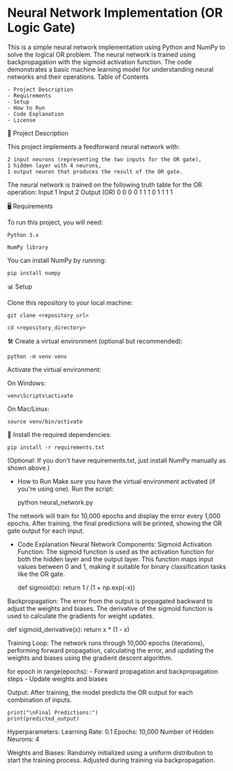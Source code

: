 # Neural Network Implementation (OR Logic Gate)

This is a simple neural network implementation using Python and NumPy to solve the logical OR problem. The neural network is trained using backpropagation with the sigmoid activation function. The code demonstrates a basic machine learning model for understanding neural networks and their operations.
Table of Contents

    - Project Description
    - Requirements
    - Setup
    - How to Run
    - Code Explanation
    - License


🚀 Project Description

This project implements a feedforward neural network with:

    2 input neurons (representing the two inputs for the OR gate),
    1 hidden layer with 4 neurons,
    1 output neuron that produces the result of the OR gate.

The neural network is trained on the following truth table for the OR operation:
Input 1	Input 2	Output (OR)
0	0	0
0	1	1
1	0	1
1	1	1


🖥️ Requirements

To run this project, you will need:

    Python 3.x
  
    NumPy library

You can install NumPy by running: 

    pip install numpy


📊  Setup

Clone this repository to your local machine:

    git clone <repository_url>
    
    cd <repository_directory>


🛠️ Create a virtual environment (optional but recommended):

    python -m venv venv


Activate the virtual environment:

On Windows:
     
    venv\Scripts\activate

On Mac/Linux:

    source venv/bin/activate


📌  Install the required dependencies:

    pip install -r requirements.txt

(Optional: If you don't have requirements.txt, just install NumPy manually as shown above.)


- How to Run
    Make sure you have the virtual environment activated (if you're using one).
    Run the script: 
    
     python neural_network.py

The network will train for 10,000 epochs and display the error every 1,000 epochs.
After training, the final predictions will be printed, showing the OR gate output for each input.

- Code Explanation
Neural Network Components:
    Sigmoid Activation Function: The sigmoid function is used as the activation function for both the hidden layer and the output layer. This function maps input values between 0 and 1, making it suitable for binary classification tasks like the OR gate.

    def sigmoid(x):
    return 1 / (1 + np.exp(-x))


Backpropagation: The error from the output is propagated backward to adjust the weights and biases. The derivative of the sigmoid function is used to calculate the gradients for weight updates.

def sigmoid_derivative(x):
    return x * (1 - x)


Training Loop: The network runs through 10,000 epochs (iterations), performing forward propagation, calculating the error, and updating the weights and biases using the gradient descent algorithm.

for epoch in range(epochs):
    - Forward propagation and backpropagation steps
    - Update weights and biases


 Output: After training, the model predicts the OR output for each combination of inputs.

    print("\nFinal Predictions:")
    print(predicted_output)

Hyperparameters:
    Learning Rate: 0.1
    Epochs: 10,000
    Number of Hidden Neurons: 4

Weights and Biases:
    Randomly initialized using a uniform distribution to start the training process.
    Adjusted during training via backpropagation.
